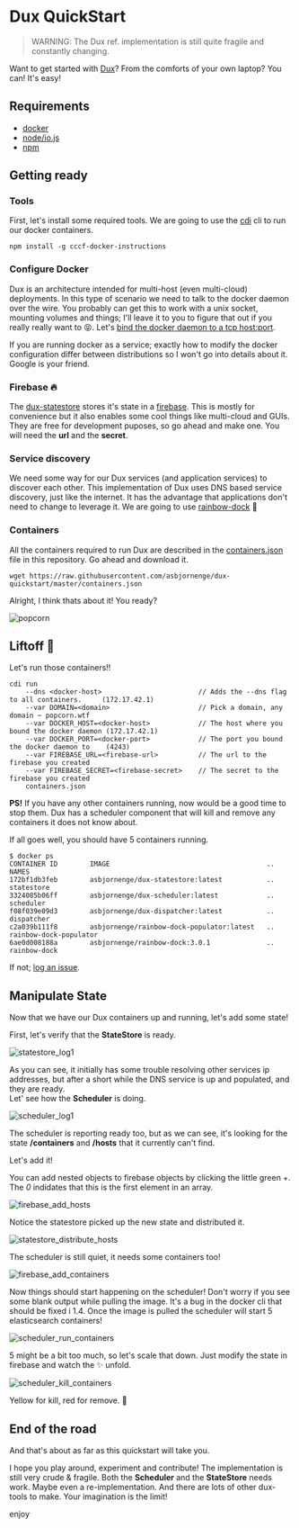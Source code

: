 # Dux QuickStart

> WARNING: The Dux ref. implementation is still quite fragile and constantly changing.

Want to get started with [Dux](https://github.com/asbjornenge/dux)? From the comforts of your own laptop? You can! It's easy!

## Requirements

* [docker](https://www.docker.com/)
* [node/io.js](https://iojs.org/en/index.html)
* [npm](https://www.npmjs.com/)

## Getting ready

### Tools

First, let's install some required tools. We are going to use the [cdi](https://www.npmjs.com/package/cccf-docker-instructions) cli to run our docker containers.

    npm install -g cccf-docker-instructions

### Configure Docker

Dux is an architecture intended for multi-host (even multi-cloud) deployments. In this type of scenario we need to talk to the docker daemon over the wire. You probably can get this to work with a unix socket, mounting volumes and things; I'll leave it to you to figure that out if you really really want to :stuck_out_tongue_closed_eyes:. Let's [bind the docker daemon to a tcp host:port](https://docs.docker.com/articles/basics/#bind-docker-to-another-hostport-or-a-unix-socket). 

If you are running docker as a service; exactly how to modify the docker configuration differ between distributions so I won't go into details about it. Google is your friend.

### Firebase :fire:

The [dux-statestore](https://github.com/asbjornenge/dux-statestore) stores it's state in a [firebase](https://www.firebase.com/). This is mostly for convenience but it also enables some cool things like multi-cloud and GUIs. They are free for development puposes, so go ahead and make one. You will need the **url** and the **secret**.

### Service discovery

We need some way for our Dux services (and application services) to discover each other. This implementation of Dux uses DNS based service discovery, just like the internet. It has the advantage that applications don't need to change to leverage it. We are going to use [rainbow-dock](https://github.com/asbjornenge/rainbow-dock) :rainbow: 

### Containers

All the containers required to run Dux are described in the [containers.json](https://raw.githubusercontent.com/asbjornenge/dux-quickstart/master/containers.json) file in this repository. Go ahead and download it.

    wget https://raw.githubusercontent.com/asbjornenge/dux-quickstart/master/containers.json

Alright, I think thats about it! You ready?

![popcorn](http://i.giphy.com/UlW9P3FfFEkXS.gif)

## Liftoff :rocket:

Let's run those containers!!

    cdi run 
        --dns <docker-host>                        // Adds the --dns flag to all containers.     (172.17.42.1)
        --var DOMAIN=<domain>                      // Pick a domain, any domain ~ popcorn.wtf
        --var DOCKER_HOST=<docker-host>            // The host where you bound the docker daemon (172.17.42.1)
        --var DOCKER_PORT=<docker-port>            // The port you bound the docker daemon to    (4243)
        --var FIREBASE_URL=<firebase-url>          // The url to the firebase you created
        --var FIREBASE_SECRET=<firebase-secret>    // The secret to the firebase you created
        containers.json

**PS!** If you have any other containers running, now would be a good time to stop them. Dux has a scheduler component that will kill and remove any containers it does not know about.

If all goes well, you should have 5 containers running.

    $ docker ps
    CONTAINER ID        IMAGE                                       ..   NAMES
    172bf1db3feb        asbjornenge/dux-statestore:latest           ..   statestore               
    3324085b06ff        asbjornenge/dux-scheduler:latest            ..   scheduler                
    f08f039e09d3        asbjornenge/dux-dispatcher:latest           ..   dispatcher               
    c2a039b111f8        asbjornenge/rainbow-dock-populator:latest   ..   rainbow-dock-populator   
    6ae0d008188a        asbjornenge/rainbow-dock:3.0.1              ..   rainbow-dock  

If not; [log an issue](https://github.com/asbjornenge/dux-quickstart/issues).

## Manipulate State

Now that we have our Dux containers up and running, let's add some state!

First, let's verify that the **StateStore** is ready.

![statestore_log1](statestore_log1.png)

As you can see, it initially has some trouble resolving other services ip addresses, but after a short while the DNS service is up and populated, and they are ready.  
Let' see how the **Scheduler** is doing.

![scheduler_log1](scheduler_log1.png)

The scheduler is reporting ready too, but as we can see, it's looking for the state **/containers** and **/hosts** that it currently can't find.

Let's add it!

You can add nested objects to firebase objects by clicking the little green +. The *0* indidates that this is the first element in an array.

![firebase_add_hosts](firebase_add_hosts.png)

Notice the statestore picked up the new state and distributed it.

![statestore_distribute_hosts](statestore_distribute_hosts.png)

The scheduler is still quiet, it needs some containers too!

![firebase_add_containers](firebase_add_containers.png)

Now things should start happening on the scheduler! Don't worry if you see some blank output while pulling the image. It's a bug in the docker cli that should be fixed i 1.4. Once the image is pulled the scheduler will start 5 elasticsearch containers!

![scheduler_run_containers](scheduler_run_containers.png)

5 might be a bit too much, so let's scale that down. Just modify the state in firebase and watch the :sparkles: unfold.

![scheduler_kill_containers](scheduler_kill_containers.png)

Yellow for kill, red for remove. :tada:

## End of the road 

And that's about as far as this quickstart will take you.

I hope you play around, experiment and contribute! The implementation is still very crude & fragile. Both the **Scheduler** and the **StateStore** needs work. Maybe even a re-implementation. And there are lots of other dux-tools to make. Your imagination is the limit!

enjoy
